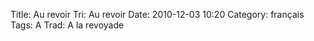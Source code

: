 Title: Au revoir
 Tri: Au revoir
 Date: 2010-12-03 10:20
 Category: français
 Tags: A
 Trad: A la revoyade
 